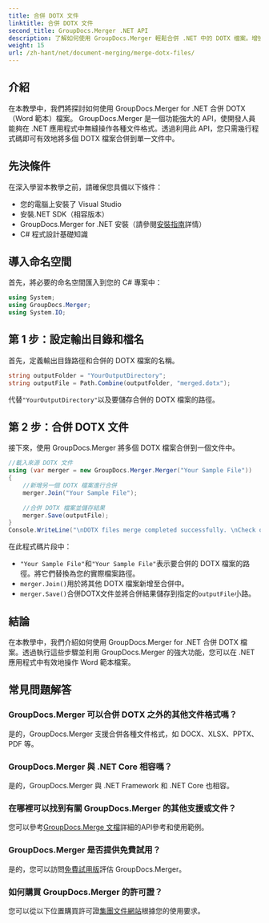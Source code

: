 ```yaml
---
title: 合併 DOTX 文件
linktitle: 合併 DOTX 文件
second_title: GroupDocs.Merger .NET API
description: 了解如何使用 GroupDocs.Merger 輕鬆合併 .NET 中的 DOTX 檔案。增強您的文件處理能力。
weight: 15
url: /zh-hant/net/document-merging/merge-dotx-files/
---
```

## 介紹
在本教學中，我們將探討如何使用 GroupDocs.Merger for .NET 合併 DOTX（Word 範本）檔案。 GroupDocs.Merger 是一個功能強大的 API，使開發人員能夠在 .NET 應用程式中無縫操作各種文件格式。透過利用此 API，您只需幾行程式碼即可有效地將多個 DOTX 檔案合併到單一文件中。
## 先決條件
在深入學習本教學之前，請確保您具備以下條件：
- 您的電腦上安裝了 Visual Studio
- 安裝.NET SDK（相容版本）
-  GroupDocs.Merger for .NET 安裝（請參閱[安裝指南](https://tutorials.groupdocs.com/merger/net/)詳情）
- C# 程式設計基礎知識

## 導入命名空間
首先，將必要的命名空間匯入到您的 C# 專案中：
```csharp
using System; 
using GroupDocs.Merger;
using System.IO;
```
## 第 1 步：設定輸出目錄和檔名
首先，定義輸出目錄路徑和合併的 DOTX 檔案的名稱。
```csharp
string outputFolder = "YourOutputDirectory";
string outputFile = Path.Combine(outputFolder, "merged.dotx");
```
代替`"YourOutputDirectory"`以及要儲存合併的 DOTX 檔案的路徑。
## 第 2 步：合併 DOTX 文件
接下來，使用 GroupDocs.Merger 將多個 DOTX 檔案合併到一個文件中。
```csharp
//載入來源 DOTX 文件
using (var merger = new GroupDocs.Merger.Merger("Your Sample File"))
{
    //新增另一個 DOTX 檔案進行合併
    merger.Join("Your Sample File");
    
    //合併 DOTX 檔案並儲存結果
    merger.Save(outputFile);
}
Console.WriteLine("\nDOTX files merge completed successfully. \nCheck output in {0}", outputFolder);
```
在此程式碼片段中：
- `"Your Sample File"`和`"Your Sample File"`表示要合併的 DOTX 檔案的路徑。將它們替換為您的實際檔案路徑。
- `merger.Join()`用於將其他 DOTX 檔案新增至合併中。
- `merger.Save()`合併DOTX文件並將合併結果儲存到指定的`outputFile`小路。

## 結論
在本教學中，我們介紹如何使用 GroupDocs.Merger for .NET 合併 DOTX 檔案。透過執行這些步驟並利用 GroupDocs.Merger 的強大功能，您可以在 .NET 應用程式中有效地操作 Word 範本檔案。

## 常見問題解答
### GroupDocs.Merger 可以合併 DOTX 之外的其他文件格式嗎？
是的，GroupDocs.Merger 支援合併各種文件格式，如 DOCX、XLSX、PPTX、PDF 等。
### GroupDocs.Merger 與 .NET Core 相容嗎？
是的，GroupDocs.Merger 與 .NET Framework 和 .NET Core 也相容。
### 在哪裡可以找到有關 GroupDocs.Merger 的其他支援或文件？
您可以參考[GroupDocs.Merge 文檔](https://tutorials.groupdocs.com/merger/net/)詳細的API參考和使用範例。
### GroupDocs.Merger 是否提供免費試用？
是的，您可以訪問[免費試用版](https://releases.groupdocs.com/)評估 GroupDocs.Merger。
### 如何購買 GroupDocs.Merger 的許可證？
您可以從以下位置購買許可證[集團文件網站](https://purchase.groupdocs.com/buy)根據您的使用要求。